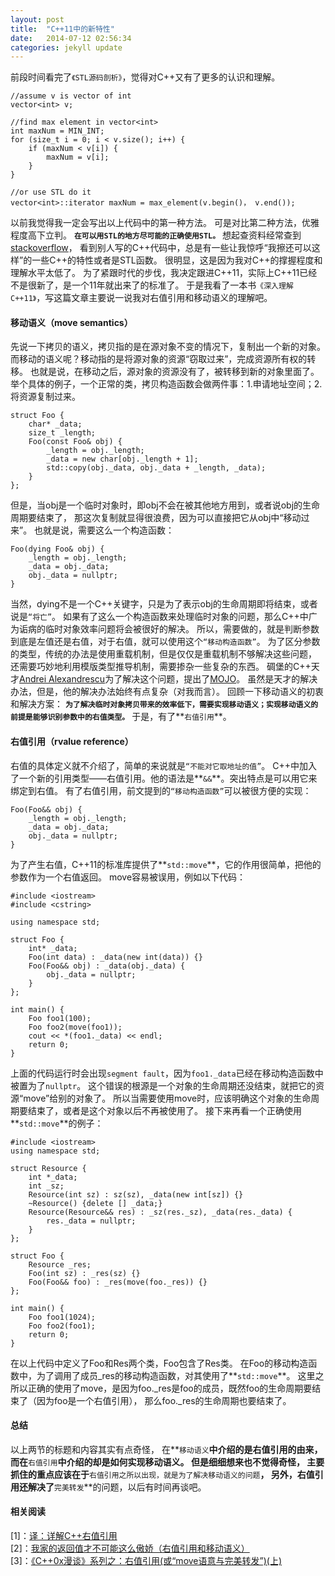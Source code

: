```yaml
---
layout: post
title:  "C++11中的新特性"
date:   2014-07-12 02:56:34
categories: jekyll update
---
```


前段时间看完了`《STL源码剖析》`，觉得对C++又有了更多的认识和理解。

    //assume v is vector of int
    vector<int> v;

    //find max element in vector<int>
    int maxNum = MIN_INT;
    for (size_t i = 0; i < v.size(); i++) {
        if (maxNum < v[i]) {
            maxNum = v[i];
        }
    }

    //or use STL do it
    vector<int>::iterator maxNum = max_element(v.begin()， v.end());

以前我觉得我一定会写出以上代码中的第一种方法。
可是对比第二种方法，优雅程度高下立判。
**`在可以用STL的地方尽可能的正确使用STL。`**
想起查资料经常查到[stackoverflow](http://stackoverflow.com)，
看到别人写的C++代码中，总是有一些让我惊呼“我擦还可以这样”的一些C++的特性或者是STL函数。
很明显，这是因为我对C++的撑握程度和理解水平太低了。
为了紧跟时代的步伐，我决定跟进C++11，实际上C++11已经不是很新了，是一个11年就出来了的标准了。
于是我看了一本书`《深入理解C++11》`，写这篇文章主要说一说我对右值引用和移动语义的理解吧。

#### **移动语义（move semantics）** ####
先说一下拷贝的语义，拷贝指的是在源对象不变的情况下，复制出一个新的对象。
而移动的语义呢？移动指的是将源对象的资源“窃取过来”，完成资源所有权的转移。
也就是说，在移动之后，源对象的资源没有了，被转移到新的对象里面了。
举个具体的例子，一个正常的类，拷贝构造函数会做两件事：1.申请地址空间；2.将资源复制过来。

    struct Foo {
        char* _data;
        size_t _length;
        Foo(const Foo& obj) {
            _length = obj._length;
            _data = new char[obj._length + 1];
            std::copy(obj._data, obj._data + _length, _data);
        }
    };

但是，当obj是一个临时对象时，即obj不会在被其他地方用到，或者说obj的生命周期要结束了，
那这次复制就显得很浪费，因为可以直接把它从obj中“移动过来”。
也就是说，需要这么一个构造函数：

    Foo(dying Foo& obj) {
        _length = obj._length;
        _data = obj._data;
        obj._data = nullptr;
    }

当然，dying不是一个C++关键字，只是为了表示obj的生命周期即将结束，或者说是`“将亡”`。
如果有了这么一个构造函数来处理临时对象的问题，那么C++中广为诟病的临时对象效率问题将会被很好的解决。
所以，需要做的，就是判断参数到底是左值还是右值，对于右值，就可以使用这个`“移动构造函数”`。
为了区分参数的类型，传统的办法是使用重载机制，但是仅仅是重载机制不够解决这些问题，
还需要巧妙地利用模版类型推导机制，需要掺杂一些复杂的东西。
碉堡的C++天才[Andrei Alexandrescu](http://en.wikipedia.org/wiki/Andrei_Alexandrescu)为了解决这个问题，提出了[MOJO](http://www.drdobbs.com/move-constructors/184403855)。
虽然是天才的解决办法，但是，他的解决办法始终有点复杂（对我而言）。
回顾一下移动语义的初衷和解决方案：
**`为了解决临时对象拷贝带来的效率低下，需要实现移动语义；实现移动语义的前提是能够识别参数中的右值类型。`**
于是，有了**`右值引用`**。

#### **右值引用（rvalue reference）** ####
右值的具体定义就不介绍了，简单的来说就是`“不能对它取地址的值”`。
C++中加入了一个新的引用类型——右值引用。他的语法是**`&&`**。突出特点是可以用它来绑定到右值。
有了右值引用，前文提到的`“移动构造函数”`可以被很方便的实现：

    Foo(Foo&& obj) {
        _length = obj._length;
        _data = obj._data;
        obj._data = nullptr;
    }

为了产生右值，C++11的标准库提供了**`std::move`**，它的作用很简单，把他的参数作为一个右值返回。
move容易被误用，例如以下代码：

    #include <iostream>
    #include <cstring>

    using namespace std;

    struct Foo {
        int* _data;
        Foo(int data) : _data(new int(data)) {}
        Foo(Foo&& obj) : _data(obj._data) {
            obj._data = nullptr;
        }
    };

    int main() {
        Foo foo1(100);
        Foo foo2(move(foo1));
        cout << *(foo1._data) << endl;
        return 0;
    }

上面的代码运行时会出现`segment fault`，因为`foo1._data`已经在移动构造函数中被置为了`nullptr`。
这个错误的根源是一个对象的生命周期还没结束，就把它的资源“move”给别的对象了。
所以当需要使用move时，应该明确这个对象的生命周期要结束了，或者是这个对象以后不再被使用了。
接下来再看一个正确使用**`std::move`**的例子：

    #include <iostream>
    using namespace std;

    struct Resource {
        int *_data;
        int _sz;
        Resource(int sz) : sz(sz), _data(new int[sz]) {}
        ~Resource() {delete [] _data;}
        Resource(Resource&& res) : _sz(res._sz), _data(res._data) {
            res._data = nullptr;
        }
    };

    struct Foo {
        Resource _res;
        Foo(int sz) : _res(sz) {}
        Foo(Foo&& foo) : _res(move(foo._res)) {}
    };

    int main() {
        Foo foo1(1024);
        Foo foo2(foo1);
        return 0;
    }

在以上代码中定义了Foo和Res两个类，Foo包含了Res类。
在Foo的移动构造函数中，为了调用了成员\_res的移动构造函数，对其使用了**`std::move`**。
这里之所以正确的使用了move，是因为foo.\_res是foo的成员，既然foo的生命周期要结束了（因为foo是一个右值引用），
那么foo.\_res的生命周期也要结束了。

#### **总结** ####
以上两节的标题和内容其实有点奇怪，
在**`移动语义`**中介绍的是右值引用的由来，
而在**`右值引用`**中介绍的却是如何实现移动语义。
但是细细想来也不觉得奇怪，
主要抓住的重点应该在于**`右值引用之所以出现，就是为了解决移动语义的问题`**，
另外，右值引用还解决了**`完美转发`**的问题，以后有时间再谈吧。

#### **相关阅读** ####
\[1\]：[译：详解C++右值引用](http://jxq.me/2012/06/06/%E8%AF%91%E8%AF%A6%E8%A7%A3c%E5%8F%B3%E5%80%BC%E5%BC%95%E7%94%A8)    
\[2\]：[我家的返回值才不可能这么傲娇（右值引用和移动语义）](http://darkc.at/cxx_rvalue_reference/)    
\[3\]：[《C++0x漫谈》系列之：右值引用(或“move语意与完美转发”)(上)](http://blog.csdn.net/pongba/article/details/1684519)

